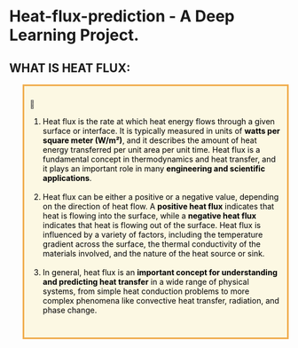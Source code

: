 # Heat-flux-prediction - A Deep Learning Project.

<div class = 'alert alert-block alert-info'>
<h2>WHAT IS HEAT FLUX:</h2>
</div>
<blockquote style="border: 3px solid #f0ad4e; background-color: #fcf8e3; padding: 10px;">
<p>
        📌
</p>

<font color = black>
<ol>
    <li>Heat flux is the rate at which heat energy flows through a given surface or interface. It is typically measured in units of <b>watts per square meter (W/m²)</b>, and it describes the amount of heat energy transferred per unit area per unit time. Heat flux is a fundamental concept in thermodynamics and heat transfer, and it plays an important role in many <b>engineering and scientific applications</b>.</li><br>
    <li>Heat flux can be either a positive or a negative value, depending on the direction of heat flow. A <b>positive heat flux</b> indicates that heat is flowing into the surface, while a <b>negative heat flux</b> indicates that heat is flowing out of the surface. Heat flux is influenced by a variety of factors, including the temperature gradient across the surface, the thermal conductivity of the materials involved, and the nature of the heat source or sink.</li><br>
    <li>In general, heat flux is an <b>important concept for understanding and predicting heat transfer</b> in a wide range of physical systems, from simple heat conduction problems to more complex phenomena like convective heat transfer, radiation, and phase change.</li><br>
    </ol>
</font>
</blockquote>

